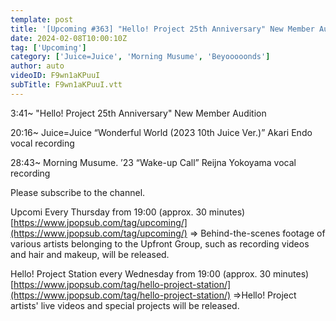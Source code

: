 ```yaml
---
template: post
title: '[Upcoming #363] "Hello! Project 25th Anniversary" New Member Audition / "Wonderful World" Akari Endo Vocal Recording / "Wake-up Call" Reina Yokoyama Vocal Recording / MC: Kurumi Takase, Yume Kudo'
date: 2024-02-08T10:00:10Z
tag: ['Upcoming']
category: ['Juice=Juice', 'Morning Musume', 'Beyooooonds']
author: auto 
videoID: F9wn1aKPuuI
subTitle: F9wn1aKPuuI.vtt
---
```

3:41~ "Hello! Project 25th Anniversary" New Member Audition

20:16~ Juice=Juice “Wonderful World (2023 10th Juice Ver.)” Akari Endo vocal recording

28:43~ Morning Musume. ’23 “Wake-up Call” Reijna Yokoyama vocal recording

Please subscribe to the channel.

Upcomi Every Thursday from 19:00 (approx. 30 minutes) [https://www.jpopsub.com/tag/upcoming/](https://www.jpopsub.com/tag/upcoming/) ⇒ Behind-the-scenes footage of various artists belonging to the Upfront Group, such as recording videos and hair and makeup, will be released.

Hello! Project Station every Wednesday from 19:00 (approx. 30 minutes) [https://www.jpopsub.com/tag/hello-project-station/](https://www.jpopsub.com/tag/hello-project-station/)
⇒Hello! Project artists' live videos and special projects will be released.
